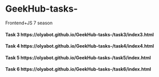 # GeekHub-tasks-
Frontend+JS 7 season

<h4> Task 3 https://olyabot.github.io/GeekHub-tasks-/task3/index3.html
<h4> Task 4 https://olyabot.github.io/GeekHub-tasks-/task4/index4.html
<h4> Task 5 https://olyabot.github.io/GeekHub-tasks-/task5/index.html
<h4> Task 6 https://olyabot.github.io/GeekHub-tasks-/task6/index.html
